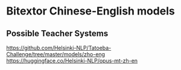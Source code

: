 # Bitextor Chinese-English models

## Possible Teacher Systems
https://github.com/Helsinki-NLP/Tatoeba-Challenge/tree/master/models/zho-eng  
https://huggingface.co/Helsinki-NLP/opus-mt-zh-en
